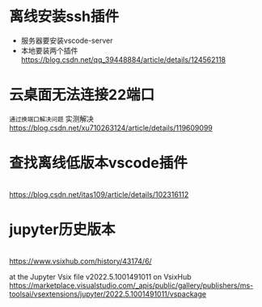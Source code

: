 # 离线安装ssh插件
- 服务器要安装vscode-server
- 本地要装两个插件
https://blog.csdn.net/qq_39448884/article/details/124562118

# 云桌面无法连接22端口
 `通过换端口解决问题`
 实测解决<br/>https://blog.csdn.net/xu710263124/article/details/119609099


# 查找离线低版本vscode插件
<br/>https://blog.csdn.net/itas109/article/details/102316112

# jupyter历史版本
<br/>https://www.vsixhub.com/history/43174/6/

at the Jupyter Vsix file v2022.5.1001491011 on VsixHub
https://marketplace.visualstudio.com/_apis/public/gallery/publishers/ms-toolsai/vsextensions/jupyter/2022.5.1001491011/vspackage